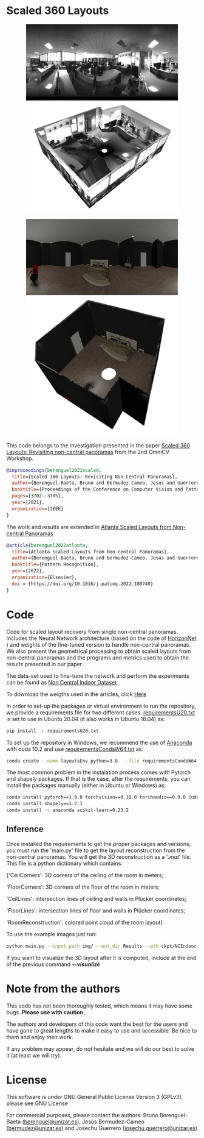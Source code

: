 # Scaled 360 Layouts
<p align="center">
<img src='img/L101_R06101.png' width=400>
<img src='L101_3D.png' width=400>
</p>
<p align="center">
<img src='img/AFimg0746.png' width=400>
<img src='AF746_3D.png' width=400>
</p>

This code belongs to the investigation presented in the paper [Scaled 360 Layouts: Revisiting non-central panoramas](https://openaccess.thecvf.com/content/CVPR2021W/OmniCV/papers/Berenguel-Baeta_Scaled_360_Layouts_Revisiting_Non-Central_Panoramas_CVPRW_2021_paper.pdf) from the 2nd OmniCV Workshop. 

```bibtex
@inproceedings{berenguel2021scaled,
  title={Scaled 360 Layouts: Revisiting Non-Central Panoramas},
  author={Berenguel-Baeta, Bruno and Bermudez-Cameo, Jesus and Guerrero, Jose J},
  booktitle={Proceedings of the Conference on Computer Vision and Pattern Recognition Workshop},
  pages={3702--3705},
  year={2021},
  organization={IEEE}
}
```

The work and results are extended in [Atlanta Scaled Layouts from Non-central Panoramas](https://www.sciencedirect.com/science/article/pii/S0031320322002217)

```bibtex
@article{berenguel2022atlanta,
  title={Atlanta Scaled Layouts from Non-central Panoramas},
  author={Berenguel-Baeta, Bruno and Bermudez-Cameo, Jesus and Guerrero, Jose J},
  booktitle={Pattern Recognition},
  year={2022},
  organization={Elsevier},
  doi = {https://doi.org/10.1016/j.patcog.2022.108740}
}
```

# Code

Code for scaled layout recovery from single non-central panoramas.
Includes the Neural Network architecture (based on the code of [HorizonNet](https://github.com/sunset1995/HorizonNet) ) and weights of the fine-tuned version to handle non-central panoramas. We also present the geometrical processing to obtain scaled layouts from non-central panoramas and the programs and metrics used to obtain the results presented in our paper.

The data-set used to fine-tune the network and perform the experiments can be found as [Non Central Indoor Dataset](https://github.com/jesusbermudezcameo/NonCentralIndoorDataset)

To download the weigths used in the articles, click [Here](https://drive.google.com/drive/folders/1h7bK8GY5Alaapb5G075wcAw3Or5s5J9P?usp=sharing)

In order to set-up the packages or virtual environment to run the repository, we provide a requirements file for two different cases. [requirementsU20.txt](https://github.com/Sbrunoberenguel/scaledLayout/blob/main/requirementsU20.txt) is set to use in Ubuntu 20.04 (it also works in Ubuntu 18.04) as: 
```bash
pip install -r requirementsU20.txt
```
To set up the repository in Windows, we recommend the use of [Anaconda](https://www.anaconda.com) with cuda 10.2 and use [requirementsCondaW64.txt](https://github.com/Sbrunoberenguel/scaledLayout/blob/main/requirementsCondaW64) as:
```bash
conda create --name layoutsEnv python=3.8  --file requirementsCondaW64.txt
```

The most common problem in the instalation process comes with Pytorch and shapely packages. If that is the case, after the requirements, you can install the packages manually (either in Ubuntu or Windows) as:
```bash
conda install pytorch==1.9.0 torchvision==0.10.0 torchaudio==0.9.0 cudatoolkit=10.2 -c pytorch
conda install shapely==1.7.1
conda install -c anaconda scikit-learn=0.23.2
```

## Inference
Once installed the requirements to get the proper packages and versions, you must run the 'main.py' file to get the layout reconstruction from the non-central panoramas. You will get the 3D reconstruction as a '*.mat*' file. This file is a python dictionary which contains:</p>

{'CeilCorners': 3D corners of the ceiling of the room in meters;</p>
'FloorCorners': 3D corners of the floor of the room in meters;</p>
'CeilLines': intersection lines of ceiling and walls in Plücker coordinates;</p>
'FloorLines': intersection lines of floor and walls in Plücker coordinates;</p>
'RoomReconstruction': colored point cloud of the room layout}</p>

To use the example images just run:
```bash
python main.py --input_path img/ --out_dir Results --pth ckpt/NCIndoor.pth
```

If you want to visualize the 3D layout after it is computed, include at the end of the previous command _**--visualize**_

# Note from the authors
This code has not been thoroughly tested, which means it may have some bugs. **Please use with caution.**

The authors and developers of this code want the best for the users and have gone to great lengths to make it easy to use and accessible. 
Be nice to them and enjoy their work.

If any problem may appear, do not hesitate and we will do our best to solve it (at least we will try).

# License
This software is under GNU General Public License Version 3 (GPLv3), please see GNU License

For commercial purposes, please contact the authors: Bruno Berenguel-Baeta (berenguel@unizar.es), Jesús Bermudez-Cameo (bermudez@unizar.es) and Josechu Guerrero (josechu.guerrero@unizar.es)
